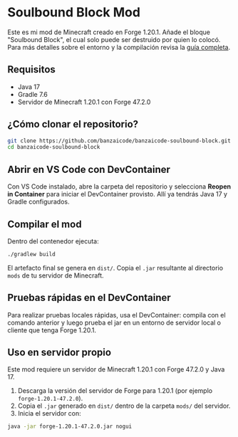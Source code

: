 # Soulbound Block Mod

Este es mi mod de Minecraft creado en Forge 1.20.1. Añade el bloque "Soulbound Block", el cual solo puede ser destruido por quien lo colocó.
Para más detalles sobre el entorno y la compilación revisa la [guía completa](docs/README.md).

## Requisitos

- Java 17
- Gradle 7.6
- Servidor de Minecraft 1.20.1 con Forge 47.2.0

## ¿Cómo clonar el repositorio?

```bash
git clone https://github.com/banzaicode/banzaicode-soulbound-block.git
cd banzaicode-soulbound-block
```

## Abrir en VS Code con DevContainer

Con VS Code instalado, abre la carpeta del repositorio y selecciona **Reopen in Container** para iniciar el DevContainer provisto. Allí ya tendrás Java 17 y Gradle configurados.

## Compilar el mod

Dentro del contenedor ejecuta:

```bash
./gradlew build
```

El artefacto final se genera en `dist/`. Copia el `.jar` resultante al directorio `mods` de tu servidor de Minecraft.

## Pruebas rápidas en el DevContainer

Para realizar pruebas locales rápidas, usa el DevContainer: compila con el comando anterior y luego prueba el jar en un entorno de servidor local o cliente que tenga Forge 1.20.1.

## Uso en servidor propio

Este mod requiere un servidor de Minecraft 1.20.1 con Forge 47.2.0 y Java 17.

1. Descarga la versión del servidor de Forge para 1.20.1 (por ejemplo `forge-1.20.1-47.2.0`).
2. Copia el `.jar` generado en `dist/` dentro de la carpeta `mods/` del servidor.
3. Inicia el servidor con:

```bash
java -jar forge-1.20.1-47.2.0.jar nogui
```
